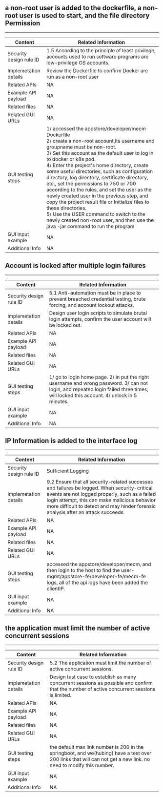 
## a non-root user is added to the dockerfile, a non-root user is used to start, and the file directory Permission 
***
| Content                 | Related Information                                          |
| ----------------------- | ------------------------------------------------------------ |
| Security design rule ID | 1.5 According to the principle of least privilege, accounts used to run software programs are low-privilege OS accounts. |
| Implemetation details   | Review the Dockerfile to confirm Docker are run as a non-root user |
| Related APIs            | NA                      |
| Example API payload     | NA |
| Related files           | NA |
| Related GUI URLs        | NA                          |
| GUI testing steps       | 1/ accessed the appstore/developer/mecm Dockerfile <br>2/ create a non-root account,its username and groupname must be non-root. <br>3/ Set this account as the default user to log in to docker or k8s pod. <br>4/ Enter the project's home directory, create some useful directories, such as configuration directory, log directory, certificate directory, etc., set the permissions to 750 or 700 according to the rules, and set the user as the newly created user in the previous step, and copy the project result file or Initialize files to these directories.<br>5/ Use the USER command to switch to the newly created non-root user, and then use the java -jar command to run the program|
| GUI input example       | NA             |
| Additional Info         | NA |

## Account is locked after multiple login failures  
***
| Content                 | Related Information                                          |
| ----------------------- | ------------------------------------------------------------ |
| Security design rule ID | 5.1 Anti-automation must be in place to prevent breached credential testing, brute forcing, and account lockout attacks. |
| Implemetation details   | Design user login scripts to simulate brutal login attempts, confirm the user account will be locked out.  |
| Related APIs            | NA                      |
| Example API payload     | NA |
| Related files           | NA |
| Related GUI URLs        | NA                          |
| GUI testing steps       | 1/ go to login home page. 2/ in put the right username and wrong password. 3/ can not login, and repeated login failed three times, will locked this account. 4/ unlock in 5 minutes.  |
| GUI input example       | NA             |
| Additional Info         | NA |

## IP Information is added to the interface log
***
| Content                 | Related Information                                          |
| ----------------------- | ------------------------------------------------------------ |
| Security design rule ID | Sufficient Logging |
| Implemetation details   | 9.2 Ensure that all security-related successes and failures be logged. When security-critical events are not logged properly, such as a failed login attempt, this can make malicious behavior more difficult to detect and may hinder forensic analysis after an attack succeeds |
| Related APIs            | NA                      |
| Example API payload     | NA |
| Related files           | NA |
| Related GUI URLs        | NA                          |
| GUI testing steps       | accessed the appstore/developer/mecm, and then login to the host to find the user-mgmt/appstore-fe/developer-fe/mecm-fe logs, all of the api logs have been added the clientIP. |
| GUI input example       | NA             |
| Additional Info         | NA |


## the application must limit the number of active concurrent sessions
***
| Content                 | Related Information                                          |
| ----------------------- | ------------------------------------------------------------ |
| Security design rule ID | 5.2 The application must limit the number of active concurrent sessions. |
| Implemetation details   | Design test case to establish as many concurrent sessions as possible and confirm that the number of active concurrent sessions is limited. |
| Related APIs            | NA                      |
| Example API payload     | NA |
| Related files           | NA |
| Related GUI URLs        | NA |
| GUI testing steps       | the default max link number is 200 in the springboot, and we(hubing) have a test over 200 links that will can not get a new link. no need to modify this number. |
| GUI input example       | NA             |
| Additional Info         | NA |

